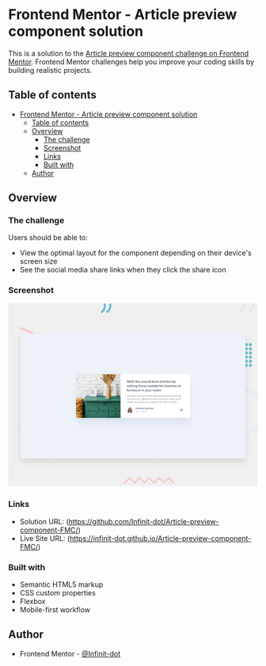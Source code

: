 # Frontend Mentor - Article preview component solution

This is a solution to the [Article preview component challenge on Frontend Mentor](https://www.frontendmentor.io/challenges/article-preview-component-dYBN_pYFT). Frontend Mentor challenges help you improve your coding skills by building realistic projects.

## Table of contents

- [Frontend Mentor - Article preview component solution](#frontend-mentor---article-preview-component-solution)
  - [Table of contents](#table-of-contents)
  - [Overview](#overview)
    - [The challenge](#the-challenge)
    - [Screenshot](#screenshot)
    - [Links](#links)
    - [Built with](#built-with)
  - [Author](#author)

## Overview

### The challenge

Users should be able to:

- View the optimal layout for the component depending on their device's screen size
- See the social media share links when they click the share icon

### Screenshot

![Article preview component](https://github.com/Infinit-dot/Article-preview-component-FMC/blob/main/design/desktop-preview.jpg?raw=true)

### Links

- Solution URL: (<https://github.com/Infinit-dot/Article-preview-component-FMC/>)
- Live Site URL: (<https://infinit-dot.github.io/Article-preview-component-FMC/>)

### Built with

- Semantic HTML5 markup
- CSS custom properties
- Flexbox
- Mobile-first workflow

## Author

- Frontend Mentor - [@Infinit-dot](https://www.frontendmentor.io/profile/Infinit-dot)
